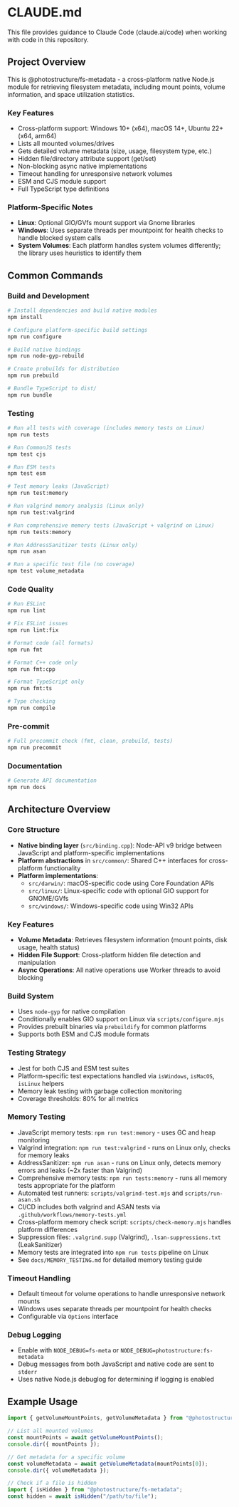 # CLAUDE.md

This file provides guidance to Claude Code (claude.ai/code) when working with code in this repository.

## Project Overview

This is @photostructure/fs-metadata - a cross-platform native Node.js module for retrieving filesystem metadata, including mount points, volume information, and space utilization statistics.

### Key Features
- Cross-platform support: Windows 10+ (x64), macOS 14+, Ubuntu 22+ (x64, arm64)
- Lists all mounted volumes/drives
- Gets detailed volume metadata (size, usage, filesystem type, etc.)
- Hidden file/directory attribute support (get/set)
- Non-blocking async native implementations
- Timeout handling for unresponsive network volumes
- ESM and CJS module support
- Full TypeScript type definitions

### Platform-Specific Notes
- **Linux**: Optional GIO/GVfs mount support via Gnome libraries
- **Windows**: Uses separate threads per mountpoint for health checks to handle blocked system calls
- **System Volumes**: Each platform handles system volumes differently; the library uses heuristics to identify them

## Common Commands

### Build and Development
```bash
# Install dependencies and build native modules
npm install

# Configure platform-specific build settings
npm run configure

# Build native bindings
npm run node-gyp-rebuild

# Create prebuilds for distribution  
npm run prebuild

# Bundle TypeScript to dist/
npm run bundle
```

### Testing
```bash
# Run all tests with coverage (includes memory tests on Linux)
npm run tests

# Run CommonJS tests
npm test cjs

# Run ESM tests
npm test esm

# Test memory leaks (JavaScript)
npm run test:memory

# Run valgrind memory analysis (Linux only)
npm run test:valgrind

# Run comprehensive memory tests (JavaScript + valgrind on Linux)
npm run tests:memory

# Run AddressSanitizer tests (Linux only)
npm run asan

# Run a specific test file (no coverage)
npm test volume_metadata
```

### Code Quality
```bash
# Run ESLint
npm run lint

# Fix ESLint issues
npm run lint:fix

# Format code (all formats)
npm run fmt

# Format C++ code only
npm run fmt:cpp

# Format TypeScript only
npm run fmt:ts

# Type checking
npm run compile
```

### Pre-commit
```bash
# Full precommit check (fmt, clean, prebuild, tests)
npm run precommit
```

### Documentation
```bash
# Generate API documentation
npm run docs
```

## Architecture Overview

### Core Structure
- **Native binding layer** (`src/binding.cpp`): Node-API v9 bridge between JavaScript and platform-specific implementations
- **Platform abstractions** in `src/common/`: Shared C++ interfaces for cross-platform functionality
- **Platform implementations**:
  - `src/darwin/`: macOS-specific code using Core Foundation APIs
  - `src/linux/`: Linux-specific code with optional GIO support for GNOME/GVfs
  - `src/windows/`: Windows-specific code using Win32 APIs

### Key Features
- **Volume Metadata**: Retrieves filesystem information (mount points, disk usage, health status)
- **Hidden File Support**: Cross-platform hidden file detection and manipulation
- **Async Operations**: All native operations use Worker threads to avoid blocking

### Build System
- Uses `node-gyp` for native compilation
- Conditionally enables GIO support on Linux via `scripts/configure.mjs`
- Provides prebuilt binaries via `prebuildify` for common platforms
- Supports both ESM and CJS module formats

### Testing Strategy
- Jest for both CJS and ESM test suites
- Platform-specific test expectations handled via `isWindows`, `isMacOS`, `isLinux` helpers
- Memory leak testing with garbage collection monitoring
- Coverage thresholds: 80% for all metrics

### Memory Testing
- JavaScript memory tests: `npm run test:memory` - uses GC and heap monitoring
- Valgrind integration: `npm run test:valgrind` - runs on Linux only, checks for memory leaks
- AddressSanitizer: `npm run asan` - runs on Linux only, detects memory errors and leaks (~2x faster than Valgrind)
- Comprehensive memory tests: `npm run tests:memory` - runs all memory tests appropriate for the platform
- Automated test runners: `scripts/valgrind-test.mjs` and `scripts/run-asan.sh`
- CI/CD includes both valgrind and ASAN tests via `.github/workflows/memory-tests.yml`
- Cross-platform memory check script: `scripts/check-memory.mjs` handles platform differences
- Suppression files: `.valgrind.supp` (Valgrind), `.lsan-suppressions.txt` (LeakSanitizer)
- Memory tests are integrated into `npm run tests` pipeline on Linux
- See `docs/MEMORY_TESTING.md` for detailed memory testing guide

### Timeout Handling
- Default timeout for volume operations to handle unresponsive network mounts
- Windows uses separate threads per mountpoint for health checks
- Configurable via `Options` interface

### Debug Logging
- Enable with `NODE_DEBUG=fs-meta` or `NODE_DEBUG=photostructure:fs-metadata`
- Debug messages from both JavaScript and native code are sent to `stderr`
- Uses native Node.js debuglog for determining if logging is enabled

## Example Usage

```typescript
import { getVolumeMountPoints, getVolumeMetadata } from "@photostructure/fs-metadata";

// List all mounted volumes
const mountPoints = await getVolumeMountPoints();
console.dir({ mountPoints });

// Get metadata for a specific volume
const volumeMetadata = await getVolumeMetadata(mountPoints[0]);
console.dir({ volumeMetadata });

// Check if a file is hidden
import { isHidden } from "@photostructure/fs-metadata";
const hidden = await isHidden("/path/to/file");
```